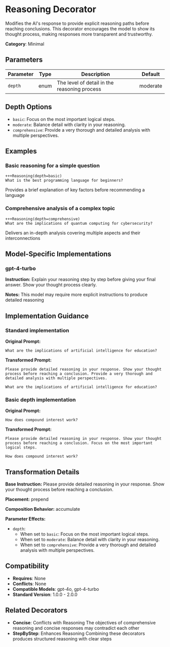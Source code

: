 # Reasoning Decorator

Modifies the AI's response to provide explicit reasoning paths before reaching conclusions. This decorator encourages the model to show its thought process, making responses more transparent and trustworthy.

**Category**: Minimal

## Parameters

| Parameter | Type | Description | Default |
|-----------|------|-------------|--------|
| `depth` | enum | The level of detail in the reasoning process | moderate |

## Depth Options

- `basic`: Focus on the most important logical steps.
- `moderate`: Balance detail with clarity in your reasoning.
- `comprehensive`: Provide a very thorough and detailed analysis with multiple perspectives.

## Examples

### Basic reasoning for a simple question

```
+++Reasoning(depth=basic)
What is the best programming language for beginners?
```

Provides a brief explanation of key factors before recommending a language

### Comprehensive analysis of a complex topic

```
+++Reasoning(depth=comprehensive)
What are the implications of quantum computing for cybersecurity?
```

Delivers an in-depth analysis covering multiple aspects and their interconnections

## Model-Specific Implementations

### gpt-4-turbo

**Instruction:** Explain your reasoning step by step before giving your final answer. Show your thought process clearly.

**Notes:** This model may require more explicit instructions to produce detailed reasoning


## Implementation Guidance

### Standard implementation

**Original Prompt:**
```
What are the implications of artificial intelligence for education?
```

**Transformed Prompt:**
```
Please provide detailed reasoning in your response. Show your thought process before reaching a conclusion. Provide a very thorough and detailed analysis with multiple perspectives.

What are the implications of artificial intelligence for education?
```

### Basic depth implementation

**Original Prompt:**
```
How does compound interest work?
```

**Transformed Prompt:**
```
Please provide detailed reasoning in your response. Show your thought process before reaching a conclusion. Focus on the most important logical steps.

How does compound interest work?
```

## Transformation Details

**Base Instruction:** Please provide detailed reasoning in your response. Show your thought process before reaching a conclusion.

**Placement:** prepend

**Composition Behavior:** accumulate

**Parameter Effects:**

- `depth`:
  - When set to `basic`: Focus on the most important logical steps.
  - When set to `moderate`: Balance detail with clarity in your reasoning.
  - When set to `comprehensive`: Provide a very thorough and detailed analysis with multiple perspectives.

## Compatibility

- **Requires**: None
- **Conflicts**: None
- **Compatible Models**: gpt-4o, gpt-4-turbo
- **Standard Version**: 1.0.0 - 2.0.0

## Related Decorators

- **Concise**: Conflicts with Reasoning The objectives of comprehensive reasoning and concise responses may contradict each other
- **StepByStep**: Enhances Reasoning Combining these decorators produces structured reasoning with clear steps
